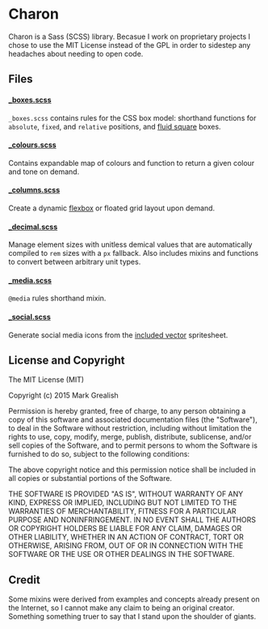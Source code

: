 # Charon
Charon is a Sass (SCSS) library. Becasue I work on proprietary projects I chose to use the MIT License instead of the GPL in order to sidestep any headaches about needing to open code. 

## Files
#### [\_boxes.scss](/_boxes.scss)
`_boxes.scss` contains rules for the CSS box model: shorthand functions for `absolute`, `fixed`, and `relative` positions, and [fluid square](http://absolide.tumblr.com/post/7317210512/full-css-fluid-squares) boxes.

#### [\_colours.scss](/_colours.scss)
Contains expandable map of colours and function to return a given colour and tone on demand.

#### [\_columns.scss](/_columns.scss)
Create a dynamic [flexbox](https://css-tricks.com/snippets/css/a-guide-to-flexbox/) or floated grid layout upon demand. 

#### [\_decimal.scss](/_decimal.scss)
Manage element sizes with unitless demical values that are automatically compiled to `rem` sizes with a `px` fallback. Also includes mixins and functions to convert between arbitrary unit types. 

#### [\_media.scss](/_media.scss)
`@media` rules shorthand mixin.

#### [\_social.scss](/_social.scss)
Generate social media icons from the [included vector](https://github.com/bhalash/scss-helpers/tree/master/assets/svg) spritesheet.

## License and Copyright
The MIT License (MIT)

Copyright (c) 2015 Mark Grealish

Permission is hereby granted, free of charge, to any person obtaining a copy
of this software and associated documentation files (the "Software"), to deal
in the Software without restriction, including without limitation the rights
to use, copy, modify, merge, publish, distribute, sublicense, and/or sell
copies of the Software, and to permit persons to whom the Software is
furnished to do so, subject to the following conditions:

The above copyright notice and this permission notice shall be included in
all copies or substantial portions of the Software.

THE SOFTWARE IS PROVIDED "AS IS", WITHOUT WARRANTY OF ANY KIND, EXPRESS OR
IMPLIED, INCLUDING BUT NOT LIMITED TO THE WARRANTIES OF MERCHANTABILITY,
FITNESS FOR A PARTICULAR PURPOSE AND NONINFRINGEMENT. IN NO EVENT SHALL THE
AUTHORS OR COPYRIGHT HOLDERS BE LIABLE FOR ANY CLAIM, DAMAGES OR OTHER
LIABILITY, WHETHER IN AN ACTION OF CONTRACT, TORT OR OTHERWISE, ARISING FROM,
OUT OF OR IN CONNECTION WITH THE SOFTWARE OR THE USE OR OTHER DEALINGS IN
THE SOFTWARE.

## Credit
Some mixins were derived from examples and concepts already present on the Internet, so I cannot make any claim to being an original creator. Something something truer to say that I stand upon the shoulder of giants.

